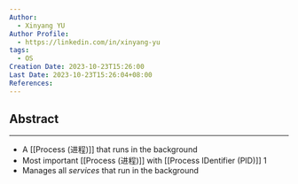 ```yaml
---
Author:
  - Xinyang YU
Author Profile:
  - https://linkedin.com/in/xinyang-yu
tags:
  - OS
Creation Date: 2023-10-23T15:26:00
Last Date: 2023-10-23T15:26:04+08:00
References:
---
```

## Abstract
---
- A [[Process (进程)]] that runs in the background
- Most important [[Process (进程)]] with [[Process IDentifier (PID)]] 1
- Manages all *services* that run in the background